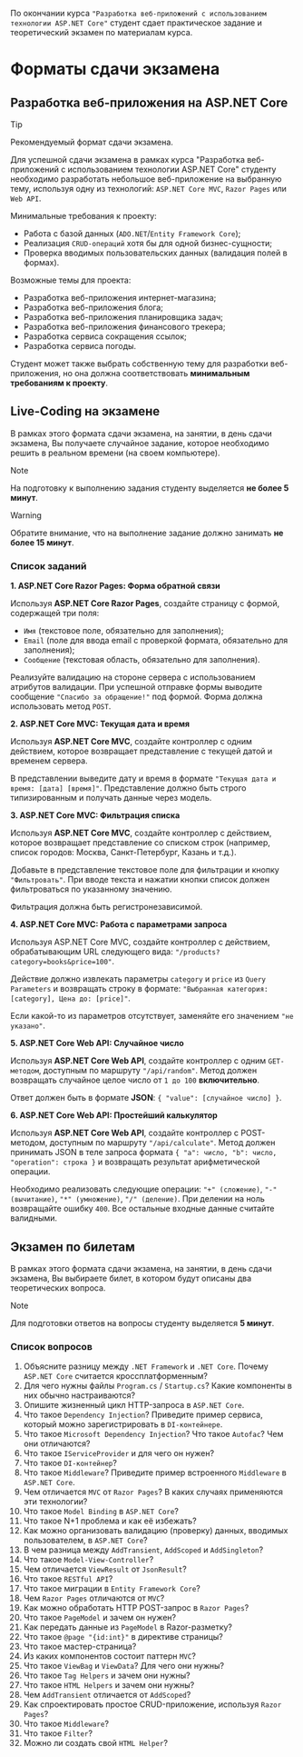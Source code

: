 По окончании курса `"Разработка веб-приложений с использованием технологии ASP.NET Core"`
студент сдает практическое задание и теоретический экзамен по материалам курса.

# Форматы сдачи экзамена

## Разработка веб-приложения на ASP.NET Core

> [!TIP]
> Рекомендуемый формат сдачи экзамена.

Для успешной сдачи экзамена в рамках курса "Разработка веб-приложений с использованием
технологии ASP.NET Core" студенту необходимо разработать небольшое веб-приложение на
выбранную тему, используя одну из технологий: `ASP.NET Core MVC`, `Razor Pages` или `Web API`.

Минимальные требования к проекту:
- Работа с базой данных (`ADO.NET`/`Entity Framework Core`);
- Реализация `CRUD-операций` хотя бы для одной бизнес-сущности;
- Проверка вводимых пользовательских данных (валидация полей в формах).

Возможные темы для проекта:
- Разработка веб-приложения интернет-магазина;
- Разработка веб-приложения блога;
- Разработка веб-приложения планировщика задач;
- Разработка веб-приложения финансового трекера;
- Разработка сервиса сокращения ссылок;
- Разработка сервиса погоды.

Студент может также выбрать собственную тему для разработки веб-приложения,
но она должна соответствовать **минимальным требованиям к проекту**.

## Live-Coding на экзамене

В рамках этого формата сдачи экзамена, на занятии, в день сдачи экзамена, Вы получаете
случайное задание, которое необходимо решить в реальном времени (на своем компьютере).

> [!NOTE]
> На подготовку к выполнению задания студенту выделяется **не более 5 минут**.

> [!WARNING]
> Обратите внимание, что на выполнение задание должно занимать **не более 15 минут**.

### Список заданий

**1. ASP.NET Core Razor Pages: Форма обратной связи**

Используя **ASP.NET Core Razor Pages**, создайте страницу с формой, содержащей три поля:
- `Имя` (текстовое поле, обязательно для заполнения);
- `Email` (поле для ввода email с проверкой формата, обязательно для заполнения);
- `Сообщение` (текстовая область, обязательно для заполнения).

Реализуйте валидацию на стороне сервера с использованием атрибутов валидации.
При успешной отправке формы выводите сообщение `"Спасибо за обращение!"` под формой.
Форма должна использовать метод `POST`.

**2. ASP.NET Core MVC: Текущая дата и время**

Используя **ASP.NET Core MVC**, создайте контроллер с одним действием, которое возвращает
представление с текущей датой и временем сервера.

В представлении выведите дату и время в формате `"Текущая дата и время: [дата] [время]"`.
Представление должно быть строго типизированным и получать данные через модель.

**3. ASP.NET Core MVC: Фильтрация списка**

Используя **ASP.NET Core MVC**, создайте контроллер с действием, которое возвращает представление
со списком строк (например, список городов: Москва, Санкт-Петербург, Казань и т.д.).

Добавьте в представление текстовое поле для фильтрации и кнопку `"Фильтровать"`.
При вводе текста и нажатии кнопки список должен фильтроваться по указанному значению.

Фильтрация должна быть регистронезависимой.

**4. ASP.NET Core MVC: Работа с параметрами запроса**

Используя ASP.NET Core MVC, создайте контроллер с действием, обрабатывающим URL
следующего вида: `"/products?category=books&price=100"`.

Действие должно извлекать параметры `category` и `price` из `Query Parameters` и возвращать строку в формате:
`"Выбранная категория: [category], Цена до: [price]"`.

Если какой-то из параметров отсутствует, заменяйте его значением `"не указано"`.

**5. ASP.NET Core Web API: Случайное число**

Используя **ASP.NET Core Web API**, создайте контроллер с одним `GET-методом`, доступным по
маршруту `"/api/random"`. Метод должен возвращать случайное целое число от `1 до 100` **включительно**.

Ответ должен быть в формате **JSON**: `{ "value": [случайное число] }`.

**6. ASP.NET Core Web API: Простейший калькулятор**

Используя **ASP.NET Core Web API**, создайте контроллер с POST-методом, доступным по маршруту `"/api/calculate"`.
Метод должен принимать JSON в теле запроса формата `{ "a": число, "b": число, "operation": строка }`
и возвращать результат арифметической операции.

Необходимо реализовать следующие операции: `"+" (сложение)`, `"-" (вычитание)`, `"*" (умножение)`, `"/" (деление)`.
При делении на ноль возвращайте ошибку `400`. Все остальные входные данные считайте валидными.

## Экзамен по билетам

В рамках этого формата сдачи экзамена, на занятии, в день сдачи экзамена, Вы выбираете
билет, в котором будут описаны два теоретических вопроса.

> [!NOTE]
> Для подготовки ответов на вопросы студенту выделяется **5 минут**.

### Список вопросов

1. Объясните разницу между `.NET Framework` и `.NET Core`. Почему `ASP.NET Core` считается кроссплатформенным?
2. Для чего нужны файлы `Program.cs` / `Startup.cs`? Какие компоненты в них обычно настраиваются?
3. Опишите жизненный цикл HTTP-запроса в `ASP.NET Core`.
4. Что такое `Dependency Injection`? Приведите пример сервиса, который можно зарегистрировать в `DI-контейнере`.
5. Что такое `Microsoft Dependency Injection`? Что такое `Autofac`? Чем они отличаются?
6. Что такое `IServiceProvider` и для чего он нужен?
7. Что такое `DI-контейнер`?
8. Что такое `Middleware`? Приведите пример встроенного `Middleware` в `ASP.NET Core`.
9. Чем отличается `MVC` от `Razor Pages`? В каких случаях применяются эти технологии?
10. Что такое `Model Binding` в `ASP.NET Core`?
11. Что такое N+1 проблема и как её избежать?
12. Как можно организовать валидацию (проверку) данных, вводимых пользователем, в `ASP.NET Core`?
13. В чем разница между `AddTransient`, `AddScoped` и `AddSingleton`?
14. Что такое `Model-View-Controller`?
15. Чем отличается `ViewResult` от `JsonResult`?
16. Что такое `RESTful API`?
17. Что такое миграции в `Entity Framework Core`?
18. Чем `Razor Pages` отличаются от `MVC`?
19. Как можно обработать HTTP POST-запрос в `Razor Pages`?
20. Что такое `PageModel` и зачем он нужен?
21. Как передать данные из `PageModel` в Razor-разметку?
22. Что такое `@page "{id:int}"` в директиве страницы?
23. Что такое мастер-страница?
24. Из каких компонентов состоит паттерн `MVC`?
25. Что такое `ViewBag` и `ViewData`? Для чего они нужны?
26. Что такое `Tag Helpers` и зачем они нужны?
27. Что такое `HTML Helpers` и зачем они нужны?
28. Чем `AddTransient` отличается от `AddScoped`?
29. Как спроектировать простое CRUD-приложение, используя `Razor Pages`?
30. Что такое `Middleware`?
31. Что такое `Filter`?
32. Можно ли создать свой `HTML Helper`?
